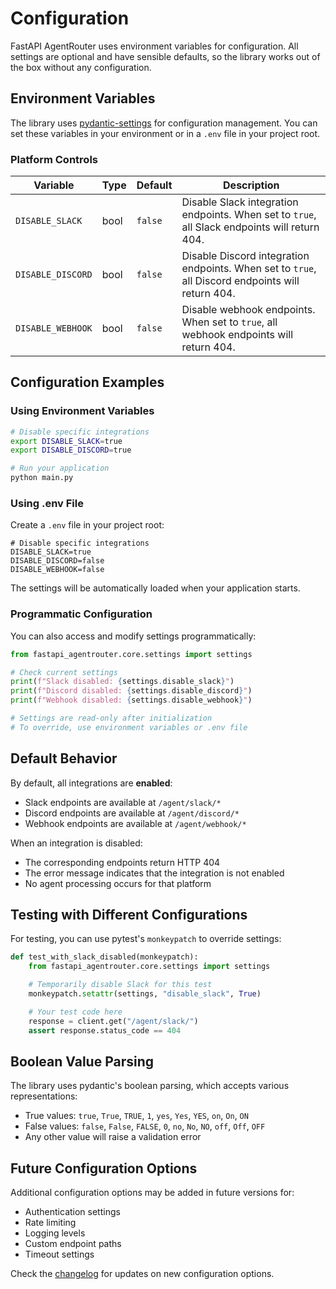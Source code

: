 # Configuration

FastAPI AgentRouter uses environment variables for configuration. All settings are optional and have sensible defaults, so the library works out of the box without any configuration.

## Environment Variables

The library uses [pydantic-settings](https://docs.pydantic.dev/latest/concepts/pydantic_settings/) for configuration management. You can set these variables in your environment or in a `.env` file in your project root.

### Platform Controls

| Variable | Type | Default | Description |
|----------|------|---------|-------------|
| `DISABLE_SLACK` | bool | `false` | Disable Slack integration endpoints. When set to `true`, all Slack endpoints will return 404. |
| `DISABLE_DISCORD` | bool | `false` | Disable Discord integration endpoints. When set to `true`, all Discord endpoints will return 404. |
| `DISABLE_WEBHOOK` | bool | `false` | Disable webhook endpoints. When set to `true`, all webhook endpoints will return 404. |

## Configuration Examples

### Using Environment Variables

```bash
# Disable specific integrations
export DISABLE_SLACK=true
export DISABLE_DISCORD=true

# Run your application
python main.py
```

### Using .env File

Create a `.env` file in your project root:

```env
# Disable specific integrations
DISABLE_SLACK=true
DISABLE_DISCORD=false
DISABLE_WEBHOOK=false
```

The settings will be automatically loaded when your application starts.

### Programmatic Configuration

You can also access and modify settings programmatically:

```python
from fastapi_agentrouter.core.settings import settings

# Check current settings
print(f"Slack disabled: {settings.disable_slack}")
print(f"Discord disabled: {settings.disable_discord}")
print(f"Webhook disabled: {settings.disable_webhook}")

# Settings are read-only after initialization
# To override, use environment variables or .env file
```

## Default Behavior

By default, all integrations are **enabled**:
- Slack endpoints are available at `/agent/slack/*`
- Discord endpoints are available at `/agent/discord/*`
- Webhook endpoints are available at `/agent/webhook/*`

When an integration is disabled:
- The corresponding endpoints return HTTP 404
- The error message indicates that the integration is not enabled
- No agent processing occurs for that platform

## Testing with Different Configurations

For testing, you can use pytest's `monkeypatch` to override settings:

```python
def test_with_slack_disabled(monkeypatch):
    from fastapi_agentrouter.core.settings import settings

    # Temporarily disable Slack for this test
    monkeypatch.setattr(settings, "disable_slack", True)

    # Your test code here
    response = client.get("/agent/slack/")
    assert response.status_code == 404
```

## Boolean Value Parsing

The library uses pydantic's boolean parsing, which accepts various representations:
- True values: `true`, `True`, `TRUE`, `1`, `yes`, `Yes`, `YES`, `on`, `On`, `ON`
- False values: `false`, `False`, `FALSE`, `0`, `no`, `No`, `NO`, `off`, `Off`, `OFF`
- Any other value will raise a validation error

## Future Configuration Options

Additional configuration options may be added in future versions for:
- Authentication settings
- Rate limiting
- Logging levels
- Custom endpoint paths
- Timeout settings

Check the [changelog](../changelog.md) for updates on new configuration options.
